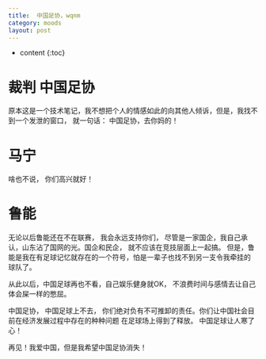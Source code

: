 ```yaml
---
title:  中国足协，wqnm
category: moods
layout: post
---
```

* content
{:toc}

# 裁判 中国足协

原本这是一个技术笔记，我不想把个人的情感如此的向其他人倾诉，但是，我找不到一个发泄的窗口，
就一句话： 中国足协，去你妈的！

# 马宁

啥也不说， 你们高兴就好！

# 鲁能

无论以后鲁能还在不在联赛， 我会永远支持你们， 尽管是一家国企，我自己承认，山东沾了国网的光。国企和民企，
就不应该在竞技层面上一起搞。 但是，鲁能是我在有足球记忆就存在的一个符号，怕是一辈子也找不到另一支令我牵挂的
球队了。

从此以后，中国足球再也不看，自己娱乐健身就OK， 不浪费时间与感情去让自己体会屎一样的憋屈。

中国足协， 中国足球上不去， 你们绝对负有不可推卸的责任。你们让中国社会目前在经济发展过程中存在的种种问题
在足球场上得到了释放。 中国足球让人寒了心！

再见！我爱中国，但是我希望中国足协消失！
